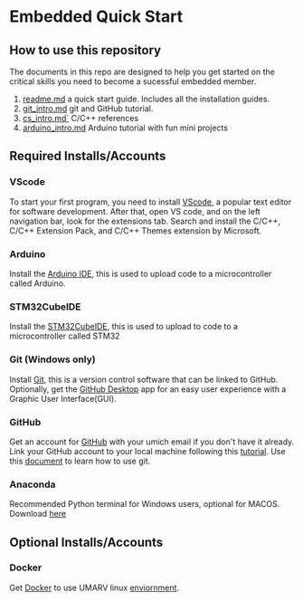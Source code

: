 # Embedded Quick Start

## How to use this repository
The documents in this repo are designed to help you get started on the critical skills you need to become a sucessful embedded member.
1. [readme.md](readme.md) a quick start guide. Includes all the installation guides.
2. [git_intro.md](git_intro.md ) git and GitHub tutorial.
3. [cs_intro.md`](cs_intro.md ) C/C++ references
4. [arduino_intro.md](arduino_intro.md) Arduino tutorial with fun mini projects

## Required Installs/Accounts
### VScode
To start your first program, you need to install [VScode](https://code.visualstudio.com/download), a popular text editor for software development. After that, open VS code, and on the left navigation bar, look for the extensions tab. Search and install the C/C++, C/C++ Extension Pack, and C/C++ Themes extension by Microsoft.

### Arduino
Install the [Arduino IDE](https://www.arduino.cc/en/software), this is used to upload code to a microcontroller called Arduino. 

### STM32CubeIDE
Install the [STM32CubeIDE](https://www.st.com/en/development-tools/stm32cubeide.html), this is used to upload to code to a microcontroller called STM32

### Git (Windows only)
Install [Git](https://git-scm.com/downloads), this is a version control software that can be linked to GitHub. Optionally, get the [GitHub Desktop](https://desktop.github.com/) app for an easy user experience with a Graphic User Interface(GUI).

### GitHub
Get an account for [GitHub](https://github.com) with your umich email if you don't have it already. Link your GitHub account to your local machine following this [tutorial](https://docs.github.com/en/get-started/quickstart/set-up-git). Use this [document](git_intro.md) to learn how to use git.

### Anaconda
Recommended Python terminal for Windows users, optional for MACOS. Download [here](https://www.anaconda.com/download)

## Optional Installs/Accounts

### Docker
Get [Docker](https://www.docker.com/products/docker-desktop/) to use UMARV linux [enviornment](https://github.com/umigv/environment). 
